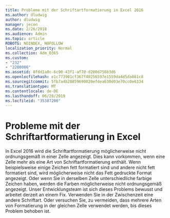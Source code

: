 ```yaml
---
title: Probleme mit der Schriftartformatierung in Excel 2016
ms.author: dludwig
author: dludwig
manager: jecon
ms.date: 2/26/2018
ms.audience: Admin
ms.topic: article
ROBOTS: NOINDEX, NOFOLLOW
localization_priority: Normal
ms.collection: Adm_O365
ms.custom:
- "232"
- "2200006"
ms.assetid: 8fdd1a0c-6c90-43f1-af70-d200d758b3d6
ms.openlocfilehash: e1c773901cf367f40256597e1559da4d5da861c8
ms.sourcegitcommit: 5fb7a4b28859690020efdea630d03e70cc0e6334
ms.translationtype: MT
ms.contentlocale: de-DE
ms.lasthandoff: 06/28/2019
ms.locfileid: "35387200"
---
```

# <a name="font-formatting-problems-in-excel"></a>Probleme mit der Schriftartformatierung in Excel

In Excel 2016 wird die Schriftartformatierung möglicherweise nicht ordnungsgemäß in einer Zelle angezeigt. Dies kann vorkommen, wenn eine Zelle mehr als eine Art von Schriftartformatierung enthält. Wenn beispielsweise einige Zeichen fett formatiert sind und andere nicht fett formatiert sind, wird möglicherweise nicht das Fett gedruckte Format angezeigt. Oder wenn Sie in derselben Zelle unterschiedliche farbige Zeichen haben, werden die Farben möglicherweise nicht ordnungsgemäß angezeigt. Unser Entwicklungsteam ist sich dieses Problems bewusst und arbeitet derzeit an einem Fix. Verwenden Sie in der Zwischenzeit eine andere Schriftart. Oder versuchen Sie, zu vermeiden, dass mehrere Arten von Formatierung in der gleichen Zelle verwendet werden, bis dieses Problem behoben ist.
  